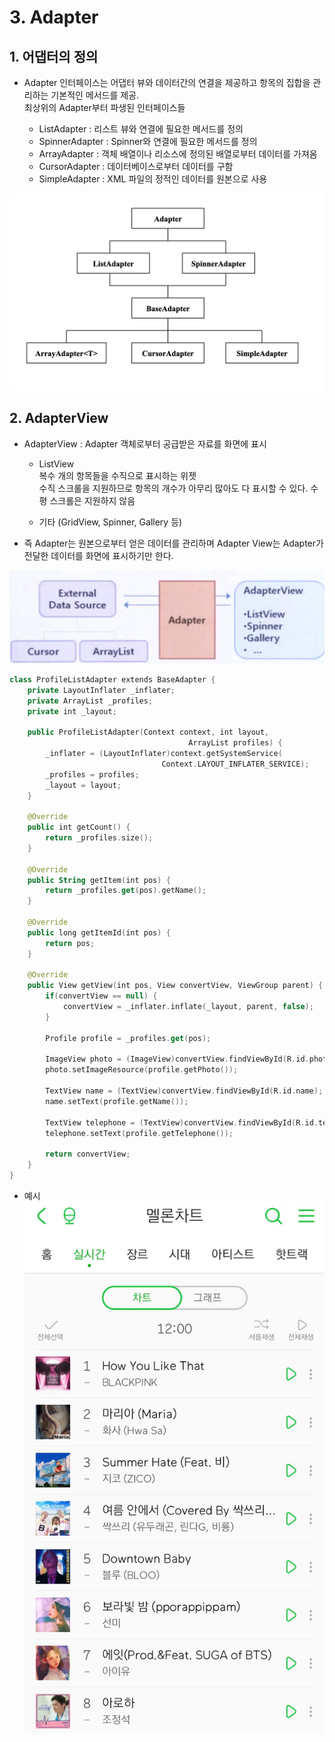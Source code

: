 # 3. Adapter


## 1. 어댑터의 정의
- Adapter 인터페이스는 어댑터 뷰와 데이터간의 연결을 제공하고 항목의 집합을 관리하는 기본적인 메서드를 제공.<br>
최상위의 Adapter부터 파생된 인터페이스들<br>

    * ListAdapter : 리스트 뷰와 연결에 필요한 메서드를 정의<br>
    * SpinnerAdapter : Spinner와 연결에 필요한 메서드를 정의<br>
    * ArrayAdapter : 객체 배열이나 리소스에 정의된 배열로부터 데이터를 가져옴<br>
    * CursorAdapter : 데이터베이스로부터 데이터를 구함<br>
    * SimpleAdapter : XML 파일의 정적인 데이터를 원본으로 사용<br>

![img](./Images/3/1.png)

## 2. AdapterView
- AdapterView : Adapter 객체로부터 공급받은 자료를 화면에 표시 
  * ListView<br>
    복수 개의 항목들을 수직으로 표시하는 위젯<br>
    수직 스크롤을 지원하므로 항목의 개수가 아무리 많아도 다 표시할 수 있다.
    수평 스크롤은 지원하지 않음

  * 기타 (GridView, Spinner, Gallery 등)

- 즉 Adapter는 원본으로부터 얻은 데이터를 관리하며 Adapter View는 Adapter가 전달한 데이터를 화면에 표시하기만 한다.

![img](./Images/3/2.png)

```kotlin
class ProfileListAdapter extends BaseAdapter {
    private LayoutInflater _inflater;
    private ArrayList _profiles;
    private int _layout;

    public ProfileListAdapter(Context context, int layout, 
                                        ArrayList profiles) {
        _inflater = (LayoutInflater)context.getSystemService(
                                  Context.LAYOUT_INFLATER_SERVICE);
        _profiles = profiles;
        _layout = layout;
    }

    @Override
    public int getCount() {
        return _profiles.size();
    }

    @Override
    public String getItem(int pos) {
        return _profiles.get(pos).getName();
    }
 
    @Override
    public long getItemId(int pos) {
        return pos;
    }
 
    @Override 
    public View getView(int pos, View convertView, ViewGroup parent) {
        if(convertView == null) {
            convertView = _inflater.inflate(_layout, parent, false);
        }
  
        Profile profile = _profiles.get(pos);
  
        ImageView photo = (ImageView)convertView.findViewById(R.id.photo);
        photo.setImageResource(profile.getPhoto());
  
        TextView name = (TextView)convertView.findViewById(R.id.name);
        name.setText(profile.getName());
  
        TextView telephone = (TextView)convertView.findViewById(R.id.telephone);
        telephone.setText(profile.getTelephone());
  
        return convertView;
    }
}
```
- 예시<Br>
  ![img](./Images/3/3.jpeg)